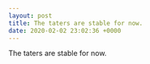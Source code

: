 ```yaml
---
layout: post
title: The taters are stable for now.
date: 2020-02-02 23:02:36 +0000
---
```


The taters are stable for now.

